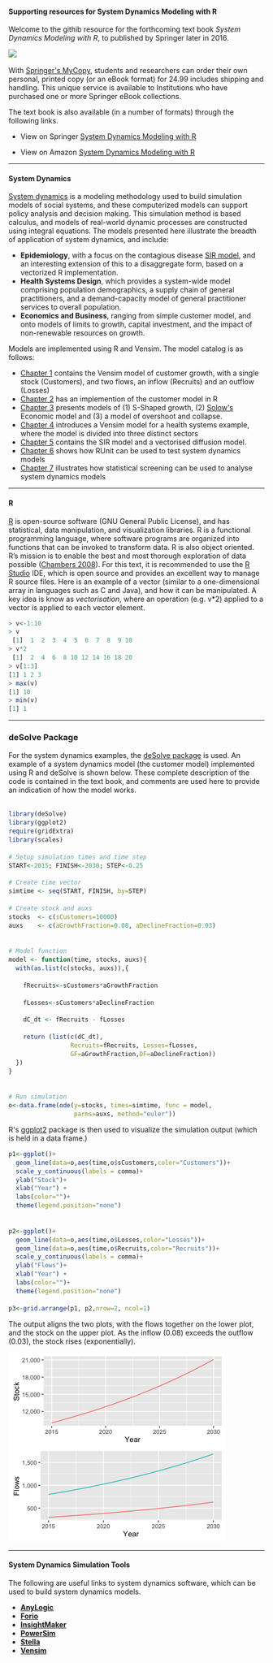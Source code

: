 #### Supporting resources for System Dynamics Modeling with R
Welcome to the githib resource for the forthcoming text book *System Dynamics Modeling with R*, to published by Springer later in 2016.

![](https://images.springer.com/sgw/books/medium/9783319340418.jpg "")


With [Springer's MyCopy](http://www.springer.com/gp/products/books/mycopy), students and researchers can order their own personal, printed copy (or an eBook format) for 24.99 includes shipping and handling. This unique service is available to Institutions who have purchased one or more Springer eBook collections.

The text book is also available  (in a number of formats) through the following links.

* View on Springer [System Dynamics Modeling with R](http://www.springer.com/us/book/9783319340418 "View on Springer")

* View on Amazon [System Dynamics Modeling with R](https://www.amazon.co.uk/System-Dynamics-Modeling-Lecture-Networks/dp/3319340417/ref=sr_1_1?s=books&ie=UTF8&qid=1465684713&sr=1-1&keywords=system+dynamics+modeling+with+r "View on Springer")




---

#### System Dynamics
[System dynamics](http://www.systemdynamics.org) is a modeling methodology used to build simulation models of social systems, and these computerized models can support policy analysis and decision making.  This simulation method is based calculus, and models of real-world dynamic processes are constructed using integral equations. The models presented here illustrate the breadth of application of system dynamics, and include:

* **Epidemiology**, with a focus on the contagious disease [SIR model](http://mathworld.wolfram.com/SIRModel.html ), and an interesting extension of this to a disaggregate form, based on a vectorized R implementation.
* **Health Systems Design**, which provides a system-wide model comprising population demographics, a supply chain of general practitioners, and a demand-capacity model of general practitioner services to overall population.
* **Economics and Business**, ranging from simple customer model, and onto models of limits to growth, capital investment, and the impact of non-renewable resources on growth.


Models are implemented using R and Vensim. The model catalog is as follows:

* [Chapter 1](https://github.com/JimDuggan/SDMR/tree/master/models/01%20Chapter/Vensim) contains the Vensim model of customer growth, with a single stock (Customers), and two flows, an inflow (Recruits) and an outflow (Losses)
* [Chapter 2](https://github.com/JimDuggan/SDMR/tree/master/models/02%20Chapter/R) has an implemention of the customer model in R
* [Chapter 3](https://github.com/JimDuggan/SDMR/tree/master/models/03%20Chapter) presents models of (1) S-Shaped growth, (2) [Solow's](http://piketty.pse.ens.fr/files/Solow1956.pdf) Economic model and (3) a model of overshoot and collapse.
* [Chapter 4](https://github.com/JimDuggan/SDMR/tree/master/models/04%20Chapter) introduces a  Vensim model for a health systems example, where the model is divided into three distinct sectors
* [Chapter 5](https://github.com/JimDuggan/SDMR/tree/master/models/05%20Chapter) contains the SIR model and a vectorised diffusion model.
* [Chapter 6](https://github.com/JimDuggan/SDMR/tree/master/models/06%20Chapter) shows how RUnit can be used to test system dynamics models
* [Chapter 7](https://github.com/JimDuggan/SDMR/tree/master/models/07%20Chapter/R) illustrates how statistical screening can be used to analyse system dynamics models


---

#### R
[R](https://www.r-project.org) is open-source software (GNU General Public License), and has statistical, data manipulation, and visualization libraries. R is a functional programming language, where software programs are organized into functions that can be invoked to transform data. R is also object oriented. R’s mission is to enable the best and most thorough exploration of data possible ([Chambers 2008](http://www.springer.com/us/book/9780387759357)). For this text, it is recommended to use the [R Studio](https://www.rstudio.com) IDE, which is open source and provides an excellent way to manage R source files. Here is an example of a vector (similar to a one-dimensional array in languages such as C and Java), and how it can be manipulated. A key idea is know as *vectorisation*, where an operation (e.g. v*2) applied to a vector is applied to each vector element.

```R
> v<-1:10
> v
 [1]  1  2  3  4  5  6  7  8  9 10
> v*2
 [1]  2  4  6  8 10 12 14 16 18 20
> v[1:3]
[1] 1 2 3
> max(v)
[1] 10
> min(v)
[1] 1
```
---

### deSolve Package
For the system dynamics examples, the [deSolve package](https://cran.r-project.org/web/packages/deSolve/deSolve.pdf) is used. An example of a system dynamics model (the customer model) implemented using R and deSolve is shown below. These complete description of the code is contained in the text book, and comments are used here to provide an indication of how the model works.

```R

library(deSolve)
library(ggplot2)
require(gridExtra)
library(scales)

# Setup simulation times and time step
START<-2015; FINISH<-2030; STEP<-0.25

# Create time vector
simtime <- seq(START, FINISH, by=STEP)

# Create stock and auxs
stocks  <- c(sCustomers=10000)
auxs    <- c(aGrowthFraction=0.08, aDeclineFraction=0.03)


# Model function
model <- function(time, stocks, auxs){
  with(as.list(c(stocks, auxs)),{ 
    
    fRecruits<-sCustomers*aGrowthFraction
    
    fLosses<-sCustomers*aDeclineFraction
    
    dC_dt <- fRecruits - fLosses
    
    return (list(c(dC_dt),
                 Recruits=fRecruits, Losses=fLosses,
                 GF=aGrowthFraction,DF=aDeclineFraction))   
  })
}


# Run simulation
o<-data.frame(ode(y=stocks, times=simtime, func = model, 
                  parms=auxs, method="euler"))
```
R's [ggplot2](http://ggplot2.org) package is then used to visualize the simulation output (which is held in a data frame.)

```R
p1<-ggplot()+
  geom_line(data=o,aes(time,o$sCustomers,color="Customers"))+
  scale_y_continuous(labels = comma)+
  ylab("Stock")+
  xlab("Year") +
  labs(color="")+
  theme(legend.position="none")


p2<-ggplot()+
  geom_line(data=o,aes(time,o$Losses,color="Losses"))+
  geom_line(data=o,aes(time,o$Recruits,color="Recruits"))+
  scale_y_continuous(labels = comma)+
  ylab("Flows")+
  xlab("Year") +
  labs(color="")+
  theme(legend.position="none")

p3<-grid.arrange(p1, p2,nrow=2, ncol=1)
```

The output aligns the two plots, with the flows together on the lower plot, and the stock on the upper plot. As the inflow (0.08) exceeds the outflow (0.03), the stock rises (exponentially).

![](images/CSim.png?raw=true)


---

#### System Dynamics Simulation Tools

The following are useful links to system dynamics software, which can be used to build system dynamics models.

* [**AnyLogic**](http://www.anylogic.com)
* [**Forio**](http://forio.com)
* [**InsightMaker**](https://insightmaker.com)
* [**PowerSim**](http://www.powersim.com)
* [**Stella**](http://www.iseesystems.com/softwares/Education/StellaSoftware.aspx)
* [**Vensim**](http://vensim.com)




